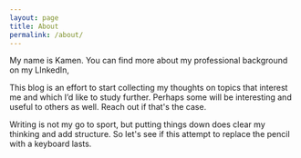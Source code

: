 ```yaml
---
layout: page
title: About
permalink: /about/
---
```


My name is Kamen. You can find more about my professional background on my LInkedIn, 

This blog is an effort to start collecting my thoughts on topics that interest me and which I’d like to study further. Perhaps some will be interesting and useful to others as well. Reach out if that's the case.

Writing is not my go to sport, but putting things down does clear my thinking and add structure. So let's see if this attempt to replace the pencil with a keyboard lasts.

